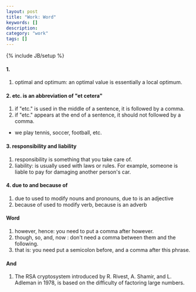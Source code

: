 ```yaml
---
layout: post
title: "Work: Word"
keywords: []
description: 
category: "work"
tags: []
---
```

{% include JB/setup %}

#### 1. 
1. optimal and optimum: an optimal value is essentially a local optimum.


#### 2. etc. is an abbreviation of "et cetera"
1. if "etc." is used in the middle of a sentence, it is followed by a comma.
2. if "etc." appears at the end of a sentence, it should not followed by a comma.
- we play tennis, soccer, football, etc.


#### 3. responsibility and liability
1. responsibility is something that you take care of.
2. liability: is usually used with laws or rules. For example, someone is liable to pay for damaging
   another person's car.

#### 4. due to and because of
1. due to used to modify nouns and pronouns, due to is an adjective
2. because of used to modify verb,   because is an adverb


#### Word
1. however, hence: you need to put a comma after however.
2. though, so, and, now : don't need a comma between them and the following.
3. that is: you need put a semicolon before, and a comma after this phrase.


#### And
1. The RSA cryptosystem introduced by R. Rivest, A. Shamir, and L. Adleman in
   1978, is based on the difficulty of factoring large numbers.


